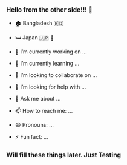 ### Hello from the other side!!! 👋


- 🏠 Bangladesh 🇧🇩
- 🛏️ Japan 🇯🇵 🗻

- 🔭 I’m currently working on ...
- 🌱 I’m currently learning ...
- 👯 I’m looking to collaborate on ...
- 🤔 I’m looking for help with ...
- 💬 Ask me about ...
- 📫 How to reach me: ...
- 😄 Pronouns: ...
- ⚡ Fun fact: ...


### Will fill these things later. Just Testing
